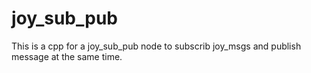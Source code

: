 # joy_sub_pub
This is a cpp for a joy_sub_pub node to subscrib joy_msgs and publish message at the same time.
